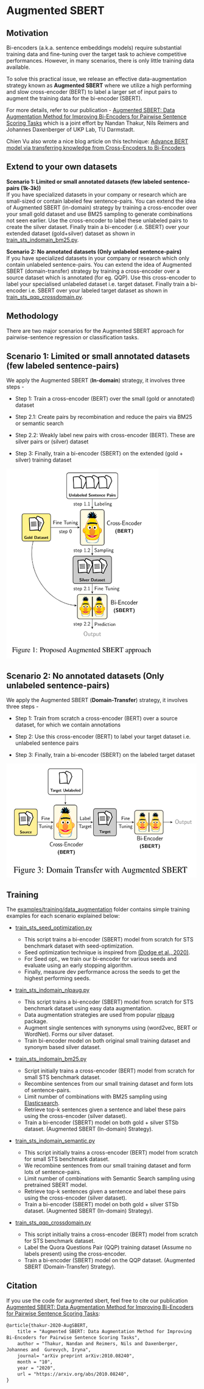 # Augmented SBERT

## Motivation

Bi-encoders (a.k.a. sentence embeddings models) require substantial training data and fine-tuning over the target task to achieve competitive performances. However, in many scenarios, there is only little training data available.
 
 To solve this practical issue, we release an effective data-augmentation strategy known as <b>Augmented SBERT</b> where we utilize a high performing and slow cross-encoder (BERT) to label a larger set of input pairs to augment the training data for the bi-encoder (SBERT).

For more details, refer to our publication - [Augmented SBERT: Data Augmentation Method for Improving Bi-Encoders for Pairwise Sentence Scoring Tasks](https://arxiv.org/abs/2010.08240) which is a joint effort by Nandan Thakur, Nils Reimers and Johannes Daxenberger of UKP Lab, TU Darmstadt.

Chien Vu also wrote a nice blog article on this technique: [Advance BERT model via transferring knowledge from Cross-Encoders to Bi-Encoders](https://towardsdatascience.com/advance-nlp-model-via-transferring-knowledge-from-cross-encoders-to-bi-encoders-3e0fc564f554)

## Extend to your own datasets

**Scenario 1: Limited or small annotated datasets (few labeled sentence-pairs (1k-3k))**\
If you have specialized datasets in your company or research which are small-sized or contain labeled few sentence-pairs. You can extend the idea of Augmented SBERT (in-domain) strategy by training a cross-encoder over your small gold  dataset and use BM25 sampling to generate combinations not seen earlier. Use the cross-encoder to label these unlabeled pairs to create the silver dataset. Finally train a bi-encoder (i.e. SBERT) over your extended dataset (gold+silver) dataset as shown in [train_sts_indomain_bm25.py](train_sts_indomain_bm25.py).

**Scenario 2: No annotated datasets (Only unlabeled sentence-pairs)**\
If you have specialized datasets in your company or research which only contain unlabeled sentence-pairs. You can extend the idea of Augmented SBERT (domain-transfer) strategy by training a cross-encoder over a source dataset which is annotated (for eg. QQP). Use this cross-encoder to label your specialised unlabeled dataset i.e. target dataset. Finally train a bi-encoder i.e. SBERT over your labeled target dataset as shown in [train_sts_qqp_crossdomain.py](train_sts_qqp_crossdomain.py).


## Methodology 
There are two major scenarios for the Augmented SBERT approach for pairwise-sentence regression or classification tasks. 

## Scenario 1: Limited or small annotated datasets (few labeled sentence-pairs)

We apply the Augmented SBERT (<b>In-domain</b>) strategy, it involves three steps - 

 - Step 1:  Train a cross-encoder (BERT) over the small (gold or annotated) dataset

 - Step 2.1: Create pairs by recombination and reduce the pairs via BM25 or semantic search

 - Step 2.2: Weakly label new pairs with cross-encoder (BERT). These are silver pairs or (silver) dataset

 - Step 3:  Finally, train a bi-encoder (SBERT) on the extended (gold + silver) training dataset

<img src="https://raw.githubusercontent.com/UKPLab/sentence-transformers/master/docs/img/augsbert-indomain.png" width="400" height="500">

## Scenario 2: No annotated datasets (Only unlabeled sentence-pairs)

We apply the Augmented SBERT (<b>Domain-Transfer</b>) strategy, it involves three steps - 

 - Step 1: Train from scratch a cross-encoder (BERT) over a source dataset, for which we contain annotations

 - Step 2: Use this cross-encoder (BERT) to label your target dataset i.e. unlabeled sentence pairs

 - Step 3: Finally, train a bi-encoder (SBERT) on the labeled target dataset

<img src="https://raw.githubusercontent.com/UKPLab/sentence-transformers/master/docs/img/augsbert-domain-transfer.png" width="500" height="300">


## Training
 
The [examples/training/data_augmentation](https://github.com/UKPLab/sentence-transformers/blob/master/examples/training/data_augmentation/) folder contains simple training examples for each scenario explained below:

- [train_sts_seed_optimization.py](train_sts_seed_optimization.py) 
    - This script trains a bi-encoder (SBERT) model from scratch for STS benchmark dataset with seed-optimization. 
    - Seed optimization technique is inspired from [(Dodge et al., 2020)](https://arxiv.org/abs/2002.06305). 
    - For Seed opt., we train our bi-encoder for various seeds and evaluate using an early stopping algorithm. 
    - Finally, measure dev performance across the seeds to get the highest performing seeds.

- [train_sts_indomain_nlpaug.py](train_sts_indomain_nlpaug.py)
    - This script trains a bi-encoder (SBERT) model from scratch for STS benchmark dataset using easy data augmentation. 
    - Data augmentation strategies are used from popular [nlpaug](https://github.com/makcedward/nlpaug) package.
    - Augment single sentences with synonyms using (word2vec, BERT or WordNet). Forms our silver dataset.
    - Train bi-encoder model on both original small training dataset and synonym based silver dataset. 

- [train_sts_indomain_bm25.py](train_sts_indomain_bm25.py)
    - Script initially trains a cross-encoder (BERT) model from scratch for small STS benchmark dataset.
    - Recombine sentences from our small training dataset and form lots of sentence-pairs.
    - Limit number of combinations with BM25 sampling using [Elasticsearch](https://www.elastic.co/).
    - Retrieve top-k sentences given a sentence and label these pairs using the cross-encoder (silver dataset).
    - Train a bi-encoder (SBERT) model on both gold + silver STSb dataset. (Augmented SBERT (In-domain) Strategy).

- [train_sts_indomain_semantic.py](train_sts_indomain_semantic.py)
    - This script initially trains a cross-encoder (BERT) model from scratch for small STS benchmark dataset.
    - We recombine sentences from our small training dataset and form lots of sentence-pairs.
    - Limit number of combinations with Semantic Search sampling using pretrained SBERT model.
    - Retrieve top-k sentences given a sentence and label these pairs using the cross-encoder (silver dataset).
    - Train a bi-encoder (SBERT) model on both gold + silver STSb dataset. (Augmented SBERT (In-domain) Strategy).

- [train_sts_qqp_crossdomain.py](train_sts_qqp_crossdomain.py)
    - This script initially trains a cross-encoder (BERT) model from scratch for STS benchmark dataset.
    - Label the Quora Questions Pair (QQP) training dataset (Assume no labels present) using the cross-encoder.
    - Train a bi-encoder (SBERT) model on the QQP dataset. (Augmented SBERT (Domain-Transfer) Strategy).



## Citation
If you use the code for augmented sbert, feel free to cite our publication [Augmented SBERT: Data Augmentation Method for Improving Bi-Encoders for Pairwise Sentence Scoring Tasks](https://arxiv.org/abs/2010.08240):
``` 
@article{thakur-2020-AugSBERT,
    title = "Augmented SBERT: Data Augmentation Method for Improving Bi-Encoders for Pairwise Sentence Scoring Tasks",
    author = "Thakur, Nandan and Reimers, Nils and Daxenberger, Johannes and  Gurevych, Iryna", 
    journal= "arXiv preprint arXiv:2010.08240",
    month = "10",
    year = "2020",
    url = "https://arxiv.org/abs/2010.08240",
}
```